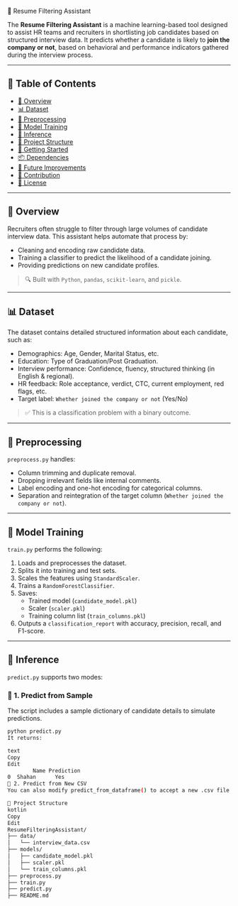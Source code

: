 🧠 Resume Filtering Assistant

The **Resume Filtering Assistant** is a machine learning-based tool designed to assist HR teams and recruiters in shortlisting job candidates based on structured interview data. It predicts whether a candidate is likely to **join the company or not**, based on behavioral and performance indicators gathered during the interview process.

---

## 📌 Table of Contents

- [📍 Overview](#-overview)
- [📊 Dataset](#-dataset)
- [🧼 Preprocessing](#-preprocessing)
- [🤖 Model Training](#-model-training)
- [🧪 Inference](#-inference)
- [📁 Project Structure](#-project-structure)
- [🚀 Getting Started](#-getting-started)
- [📦 Dependencies](#-dependencies)
- [📌 Future Improvements](#-future-improvements)
- [🤝 Contribution](#-contribution)
- [📄 License](#-license)

---

## 📍 Overview

Recruiters often struggle to filter through large volumes of candidate interview data. This assistant helps automate that process by:

- Cleaning and encoding raw candidate data.
- Training a classifier to predict the likelihood of a candidate joining.
- Providing predictions on new candidate profiles.

> 🔍 Built with `Python`, `pandas`, `scikit-learn`, and `pickle`.

---

## 📊 Dataset

The dataset contains detailed structured information about each candidate, such as:

- Demographics: Age, Gender, Marital Status, etc.
- Education: Type of Graduation/Post Graduation.
- Interview performance: Confidence, fluency, structured thinking (in English & regional).
- HR feedback: Role acceptance, verdict, CTC, current employment, red flags, etc.
- Target label: `Whether joined the company or not` (Yes/No)

> ✅ This is a classification problem with a binary outcome.

---

## 🧼 Preprocessing

`preprocess.py` handles:

- Column trimming and duplicate removal.
- Dropping irrelevant fields like internal comments.
- Label encoding and one-hot encoding for categorical columns.
- Separation and reintegration of the target column (`Whether joined the company or not`).

---

## 🤖 Model Training

`train.py` performs the following:

1. Loads and preprocesses the dataset.
2. Splits it into training and test sets.
3. Scales the features using `StandardScaler`.
4. Trains a `RandomForestClassifier`.
5. Saves:
   - Trained model (`candidate_model.pkl`)
   - Scaler (`scaler.pkl`)
   - Training column list (`train_columns.pkl`)
6. Outputs a `classification_report` with accuracy, precision, recall, and F1-score.

---

## 🧪 Inference

`predict.py` supports two modes:

### 🔹 1. Predict from Sample

The script includes a sample dictionary of candidate details to simulate predictions.

```bash
python predict.py
It returns:

text
Copy
Edit
        Name Prediction
0  Shahan      Yes
🔹 2. Predict from New CSV
You can also modify predict_from_dataframe() to accept a new .csv file of unseen candidate data.

📁 Project Structure
kotlin
Copy
Edit
ResumeFilteringAssistant/
├── data/
│   └── interview_data.csv
├── models/
│   ├── candidate_model.pkl
│   ├── scaler.pkl
│   └── train_columns.pkl
├── preprocess.py
├── train.py
├── predict.py
├── README.md